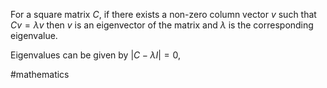 For a square matrix $C$, if there exists a non-zero column vector $v$ such that $Cv = \lambda v$ then $v$ is an eigenvector of the matrix and $\lambda$ is the corresponding eigenvalue.

Eigenvalues can be given by $|C - \lambda I| = 0$,

#mathematics 